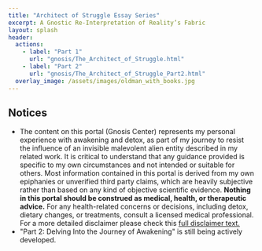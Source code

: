 ```yaml
---
title: "Architect of Struggle Essay Series"
excerpt: A Gnostic Re-Interpretation of Reality’s Fabric
layout: splash
header:
  actions:
    - label: "Part 1"
      url: "gnosis/The_Architect_of_Struggle.html"
    - label: "Part 2"
      url: "gnosis/The_Architect_of_Struggle_Part2.html"
  overlay_image: /assets/images/oldman_with_books.jpg
---
```

## Notices
- The content on this portal (Gnosis Center) represents my personal experience with awakening and detox, as part of my journey to resist the influence of an invisible malevolent alien entity described in my related work. It is critical to understand that any guidance provided is specific to my own circumstances and not intended or suitable for others. Most information contained in this portal is derived from my own epiphanies or unverified third party claims, which are heavily subjective rather than based on any kind of objective scientific evidence. **Nothing in this portal should be construed as medical, health, or therapeutic advice.** For any health-related concerns or decisions, including detox, dietary changes, or treatments, consult a licensed medical professional. For a more detailed disclaimer please check this [full disclaimer text.](gnosis/The_Architect_of_Struggle_Part2.md#disclaimer-for-reading-this-material)
- "Part 2: Delving Into the Journey of Awakening" is still being actively developed.